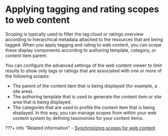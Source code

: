 # Applying tagging and rating scopes to web content

Scoping is typically used to filter the tag cloud or ratings overview according to hierarchical metadata attached to the resources that are being tagged. When you apply tagging and rating to web content, you can scope these display components according to authoring template, category, or content item parent.

You can configure the advanced settings of the web content viewer to limit results to show only tags or ratings that are associated with one or more of the following scopes:

-   The parent of the content item that is being displayed (for example, a site area).
-   The authoring template that is used to generate the content item or site area that is being displayed.
-   The categories that are used to profile the content item that is being displayed. In this way, you can manage scopes from within your web content system by defining taxonomies for your content items.


???+ info "Related information" 
    -   [Synchronizing scopes for web content](../../wcm_artifacts/tagrate_managing/syn_scope/index.md)

